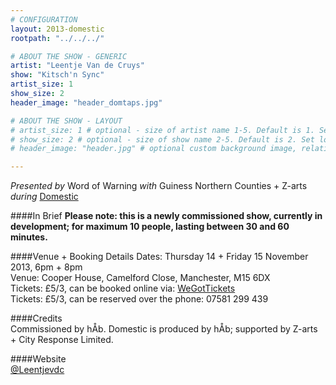 ```yaml
---
# CONFIGURATION
layout: 2013-domestic
rootpath: "../../../"

# ABOUT THE SHOW - GENERIC
artist: "Leentje Van de Cruys"
show: "Kitsch'n Sync"
artist_size: 1
show_size: 2
header_image: "header_domtaps.jpg"

# ABOUT THE SHOW - LAYOUT
# artist_size: 1 # optional - size of artist name 1-5. Default is 1. Set longer names to lower values
# show_size: 2 # optional - size of show name 2-5. Default is 2. Set longer names to lower values
# header_image: "header.jpg" # optional custom background image, relative to current page

---
```

*Presented by* Word of Warning *with* Guiness Northern Counties + Z-arts       
*during* [Domestic](/current/2013-domestic/index.html)        

####In Brief
**Please note: this is a newly commissioned show, currently in development; for maximum 10 people, lasting between 30 and 60 minutes.**
         
####Venue + Booking Details
Dates: Thursday 14 + Friday 15 November 2013, 6pm + 8pm         
Venue: Cooper House, Camelford Close, Manchester, M15 6DX   
Tickets: £5/3, can be booked online via: [WeGotTickets](http://www.wegottickets.com/wordofwarning)     
Tickets: £5/3, can be reserved over the phone: 07581 299 439       
        
####Credits        
Commissioned by hÅb.
Domestic is produced by hÅb; supported by Z-arts + City Response Limited.        
         
####Website        
[@Leentjevdc](http://twitter.com/Leentjevdc)
